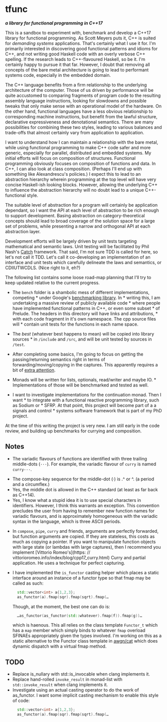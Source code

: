 # tfunc

***a library *for* functional programming in C++17***

This is a sandbox to experiment with, benchmark and develop a C++17 library for functional programming. As Scott Meyers puts it, C++ is suited for *demanding systems* applications. That's certainly what I use it for. I'm primarily interested in discovering good functional patterns and idioms for C++, and not writing good Haskell code with an overly verbose C++ spelling. If the research leads to C++\-flavoured Haskell, so be it. I'm certainly happy to pursue it that far. However, I doubt that removing all concepts of the bare metal architecture is going to lead to performant systems code, especially in the embedded domain.

The C++ language benefits from a firm relationship to the underlying architecture of the computer. Those of us driven by performance will be quite accustomed to comparing fragments of program code to the resulting assembly language instructions, looking for slowdowns and possible tweaks that only make sense with an operational model of the hardware. On the other hand, functional languages have a less obvious relationship to corresponding machine instructions, but benefit from the lawful structure, declarative expressiveness and denotational semantics. There are many possibilities for combining these two styles, leading to various balances and trade-offs that almost certainly vary from application to application.

I want to understand how I can maintain a relationship with the bare metal, while using functional programming to make C++ code safer and more generic, especially for parallel, distributed and embedded systems. My initial efforts will focus on composition of structures. Functional programming obviously focuses on composition of functions and data. In C++, I can also look at class composition. (Perhaps I'll end up with something like Alexandrescu's policies.) I expect this to lead to an abstraction hierarchy wherein programming at the top level will have very concise Haskell-ish looking blocks. However, allowing the underlying C++ to influence the abstraction hierarchy will no doubt lead to a unique C++\-functional style.

The suitable level of abstraction for a program will certainly be application dependant, so I want the API at each level of abstraction to be rich enough to support development. Basing abstraction on category-theoretical concepts should lead to broad coverage of the solution space for a large set of problems, while presenting a narrow and orthogonal API at each abstraction layer.

Development efforts will be largely driven by unit tests targeting mathematical and semantic laws. Unit testing will be facilitated by Phil Nash's [Catch](https://github.com/philsquared/Catch) framework. That said, I'm not sure TDD is called for here, so let's not call it TDD. Let's call it co-developing an implementation of an interface and unit tests which carefully delineate the laws and semantics, or CDIIUTWCDLS. (Nice right to it, eh?)

The following list contains some loose road-map planning that I'll try to keep updated relative to the current progress.

* The `bench` folder is a shambolic mess of different implementations, competing * under Google's [benchmarking library](https://github.com/google/benchmark). In * writing this, I am undertaking a massive review of publicly available code * where people have implemented functional patterns in C++, or even some subset * of Prelude. The headers in this directory will have links and attributions, * with each code fragment in it's own namespace. The cpp source files will * contain unit tests for the functions in each name space.

* The *best* (whatever best happens to mean) will be copied into library sources * in `/include` and `/src`, and will be unit tested by sources in `/test`.

* After completing some basics, I'm going to focus on getting the passing/returning semantics right in terms of forwarding/moving/copying in the captures. This apparently requires a bit of [extra attention](https://vittorioromeo.info/index/blog/capturing_perfectly_forwarded_objects_in_lambdas.html).

* Monads will be written for lists, optionals, read/writer and maybe IO. * Implementations of those will be benchmarked and tested as well.

* I want to investigate implementations for the continuation monad. Then I want * to integrate with a functional reactive programming library, such as Sodium or * SFRP. At that point, this project will become part of a a signals and control * systems software framework that is part of my PhD project.

At the time of this writing the project is very new. I am still early in the
code review, and building up benchmarks for currying and composition.


## Notes

  * The variadic flavours of functions are identified with three trailing middle-dots (`···`). For example, the variadic flavour of `curry` is named `curry···`.
  - The compose-key sequence for the middle-dot (·) is .^ or ^. (a period and a circumflex.)
  - Yes, the middle dot is allowed in the C++ standard (at least as far back as C++14).
  - Yes, I know what a stupid idea it is to use special characters in identifiers. However, I think this warrants an exception. This convention precludes the user from having to remember new function names for variadic flavours, and is approximately homogeneous with the variadic syntax in the language, which is three ASCII periods.

  * In `compose`, `pipe`, `curry` and friends, arguments are perfectly forwarded, but function arguments are copied. If they are stateless, this costs as much as copying a pointer. If you want to manipulate function objects with large state (or lambdas with large captures), then I recommend you implement [Vittorio Romeo's](https: // vittorioromeo.info/index/blog/cpp17_curry.html) Curry and partial application. He uses a technique for perfect capturing.

  * I have implemented the `is_functor` casting helper which places a static interface around an instance of a functor type so that fmap may be called as such:
    ```cpp
      std::vector<int> a{1,2,3};
      as_functor(a).fmap(sqr).fmap(sqrt).fmap(…
    ```
    Though, at the moment, the best one can do is:
    ```cpp
      …as_functor(as_functor(std::whatever).fmap(f)).fmap(g))…
    ```
    which is haenous. This all relies on the class template `Functor_t` which has a `map` member which simply binds to whatever `fmap` overload SFINAEs appropriately given the types involved. I'm working on this as a static alternative to the Functor class template in [awgn/cat](https://github.com/awgn/cat/blob/master/cat/functor/functor.hpp) which does dynamic dispatch with a virtual fmap method.


  ## TODO

  * Replace is_nullary with std::is_invocable when clang implements it.
  * Replace hand-rolled `invoke_result` in monad-list with `std::invoke_result` when clang implements it.
  * Investigate using an actual casting operator to do the work of as_functor. I want some implicit casting mechanism to enable this style of code:
    ```cpp
      std::vector<int> a{1,2,3};
      as_functor(a).fmap(sqr).fmap(sqrt).fmap(…
    ```
